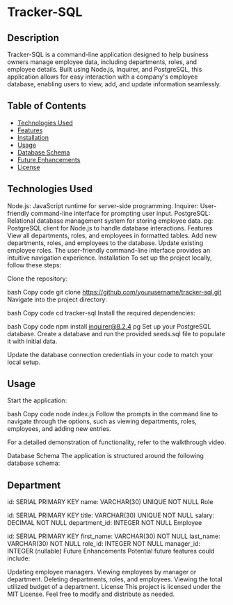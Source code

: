 # Tracker-SQL

## Description
Tracker-SQL is a command-line application designed to help business owners manage employee data, including departments, roles, and employee details. Built using Node.js, Inquirer, and PostgreSQL, this application allows for easy interaction with a company's employee database, enabling users to view, add, and update information seamlessly.

## Table of Contents
- [Technologies Used](#technologies-used)
- [Features](#features)
- [Installation](#installation)
- [Usage](#usage)
- [Database Schema](#database-schema)
- [Future Enhancements](#future-enhancements)
- [License](#license)

## Technologies Used
Node.js: JavaScript runtime for server-side programming.
Inquirer: User-friendly command-line interface for prompting user input.
PostgreSQL: Relational database management system for storing employee data.
pg: PostgreSQL client for Node.js to handle database interactions.
Features
View all departments, roles, and employees in formatted tables.
Add new departments, roles, and employees to the database.
Update existing employee roles.
The user-friendly command-line interface provides an intuitive navigation experience.
Installation
To set up the project locally, follow these steps:

Clone the repository:

bash
Copy code
git clone https://github.com/yourusername/tracker-sql.git
Navigate into the project directory:

bash
Copy code
cd tracker-sql
Install the required dependencies:

bash
Copy code
npm install inquirer@8.2.4 pg
Set up your PostgreSQL database. Create a database and run the provided seeds.sql file to populate it with initial data.

Update the database connection credentials in your code to match your local setup.

## Usage
Start the application:

bash
Copy code
node index.js
Follow the prompts in the command line to navigate through the options, such as viewing departments, roles, employees, and adding new entries.

For a detailed demonstration of functionality, refer to the walkthrough video.

Database Schema
The application is structured around the following database schema:

## Department

id: SERIAL PRIMARY KEY
name: VARCHAR(30) UNIQUE NOT NULL
Role

id: SERIAL PRIMARY KEY
title: VARCHAR(30) UNIQUE NOT NULL
salary: DECIMAL NOT NULL
department_id: INTEGER NOT NULL
Employee

id: SERIAL PRIMARY KEY
first_name: VARCHAR(30) NOT NULL
last_name: VARCHAR(30) NOT NULL
role_id: INTEGER NOT NULL
manager_id: INTEGER (nullable)
Future Enhancements
Potential future features could include:

Updating employee managers.
Viewing employees by manager or department.
Deleting departments, roles, and employees.
Viewing the total utilized budget of a department.
License
This project is licensed under the MIT License. Feel free to modify and distribute as needed.


